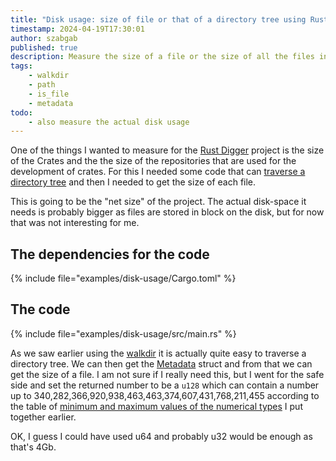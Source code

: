 ```yaml
---
title: "Disk usage: size of file or that of a directory tree using Rust"
timestamp: 2024-04-19T17:30:01
author: szabgab
published: true
description: Measure the size of a file or the size of all the files in a directory tree.
tags:
    - walkdir
    - path
    - is_file
    - metadata
todo:
    - also measure the actual disk usage
---
```


One of the things I wanted to measure for the [Rust Digger](https://rust-digger.code-maven.com/) project is the size of the Crates and the the
size of the repositories that are used for the development of crates. For this I needed some code that can [traverse a directory tree](/walk-directory-tree)
and then I needed to get the size of each file.

This is going to be the "net size" of the project. The actual disk-space it needs is probably bigger as files are stored in block on the disk,
but for now that was not interesting for me.

## The dependencies for the code

{% include file="examples/disk-usage/Cargo.toml" %}

## The code

{% include file="examples/disk-usage/src/main.rs" %}


As we saw earlier using the [walkdir](https://crates.io/crates/walkdir) it is actually quite easy to traverse a directory tree.
We can then get the [Metadata](https://doc.rust-lang.org/std/fs/struct.Metadata.html) struct and from that we can get the size
of a file. I am not sure if I really need this, but I went for the safe side and set the returned number to be a `u128`
which can contain a number up to 340,282,366,920,938,463,463,374,607,431,768,211,455  according to the
table of [minimum and maximum values of the numerical types](/minimum-and-maximum-values-of-numeric-types) I put together earlier.

OK, I guess I could have used u64 and probably u32 would be enough as that's 4Gb.
